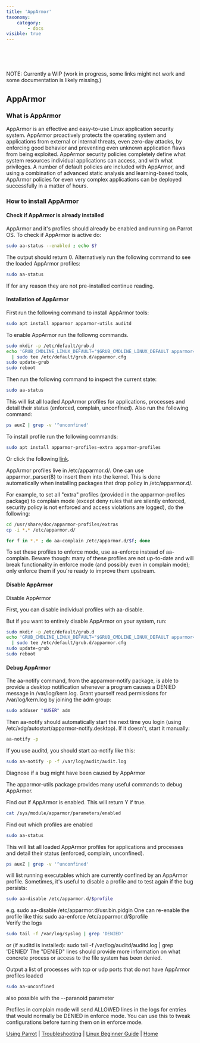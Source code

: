 ```yaml
---
title: 'AppArmor'
taxonomy:
    category:
        - docs
visible: true
---
```


&nbsp;

&nbsp;

NOTE: Currently a WIP (work in progress, some links might not work and some documentation is likely missing.)

## AppArmor 

### What is AppArmor

AppArmor is an effective and easy-to-use Linux application security
system. AppArmor proactively protects the operating system and
applications from external or internal threats, even zero-day attacks,
by enforcing good behavior and preventing even unknown application
flaws from being exploited. AppArmor security policies completely
define what system resources individual applications can access,
and with what privileges. A number of default policies are included
with AppArmor, and using a combination of advanced static analysis
and learning-based tools, AppArmor policies for even very complex
applications can be deployed successfully in a matter of hours.

### How to install AppArmor

#### Check if AppArmor is already installed

AppArmor and it's profiles should already be enabled and running on Parrot OS. To check if AppArmor is active do:
```bash
sudo aa-status --enabled ; echo $?
```
The output should return 0.
Alternatively run the following command to see the loaded AppArmor profiles:
```bash
sudo aa-status
```
If for any reason they are not pre-installed continue reading.

#### Installation of AppArmor

First run the following command to install AppArmor tools:
```bash 
sudo apt install apparmor apparmor-utils auditd
```
To enable AppArmor run the followng commands.
```bash
sudo mkdir -p /etc/default/grub.d
echo 'GRUB_CMDLINE_LINUX_DEFAULT="$GRUB_CMDLINE_LINUX_DEFAULT apparmor=1 security=apparmor"' \
  | sudo tee /etc/default/grub.d/apparmor.cfg
sudo update-grub
sudo reboot
```
Then run the following command to inspect the current state:
```bash 
sudo aa-status
```
This will list all loaded AppArmor profiles for applications, processes and detail their status (enforced, complain, unconfined). 
Also run the following command:
```bash 
ps auxZ | grep -v '^unconfined'
```
To install profile run the following commands:
```bash
sudo apt install apparmor-profiles-extra apparmor-profiles
```
Or click the following [link](https://udd.debian.org/cgi-bin/bts-usertags.cgi?user=pkg-apparmor-team@lists.alioth.debian.org).

AppArmor profiles live in /etc/apparmor.d/. One can use apparmor_parser(8) to insert them into the kernel. This is done automatically when installing packages that drop policy in /etc/apparmor.d/.

For example, to set all "extra" profiles (provided in the apparmor-profiles package) to complain mode (except deny rules that are silently enforced, security policy is not enforced and access violations are logged), do the following:
```bash
cd /usr/share/doc/apparmor-profiles/extras
cp -i *.* /etc/apparmor.d/

for f in *.* ; do aa-complain /etc/apparmor.d/$f; done
```
To set these profiles to enforce mode, use aa-enforce instead of aa-complain. Beware though: many of these profiles are not up-to-date and will break functionality in enforce mode (and possibly even in complain mode); only enforce them if you're ready to improve them upstream. 

#### Disable AppArmor

Disable AppArmor

First, you can disable individual profiles with aa-disable.

But if you want to entirely disable AppArmor on your system, run:
```bash
sudo mkdir -p /etc/default/grub.d
echo 'GRUB_CMDLINE_LINUX_DEFAULT="$GRUB_CMDLINE_LINUX_DEFAULT apparmor=0"' \
  | sudo tee /etc/default/grub.d/apparmor.cfg
sudo update-grub
sudo reboot
```

#### Debug AppArmor

The aa-notify command, from the apparmor-notify package, is able to provide a desktop notification whenever a program causes a DENIED message in /var/log/kern.log. Grant yourself read permissions for /var/log/kern.log by joining the adm group:
```bash
sudo adduser "$USER" adm 
```
Then aa-notify should automatically start the next time you login (using /etc/xdg/autostart/apparmor-notify.desktop). If it doesn't, start it manually:
```bash
aa-notify -p 
```
If you use auditd, you should start aa-notify like this:
```bash
sudo aa-notify -p -f /var/log/audit/audit.log
```

Diagnose if a bug might have been caused by AppArmor

The apparmor-utils package provides many useful commands to debug AppArmor.

Find out if AppArmor is enabled. This will return Y if true.
```bash
cat /sys/module/apparmor/parameters/enabled 
```
Find out which profiles are enabled
```bash
sudo aa-status
```
This will list all loaded AppArmor profiles for applications and processes and detail their status (enforced, complain, unconfined). 
```bash
ps auxZ | grep -v '^unconfined'
```
will list running executables which are currently confined by an AppArmor profile. 
Sometimes, it's useful to disable a profile and to test again if the bug persists:
```bash
sudo aa-disable /etc/apparmor.d/$profile  
```
e.g. sudo aa-disable /etc/apparmor.d/usr.bin.pidgin One can re-enable the profile like this:  sudo aa-enforce /etc/apparmor.d/$profile  
Verify the logs
```bash
sudo tail -f /var/log/syslog | grep 'DENIED'  
```
or (if auditd is installed):  sudo tail -f /var/log/auditd/auditd.log | grep 'DENIED' The "DENIED" lines should provide more information on what concrete process or access to the file system has been denied.

Output a list of processes with tcp or udp ports that do not have AppArmor profiles loaded
```bash
sudo aa-unconfined 
```
also possible with the --paranoid parameter 

Profiles in complain mode will send ALLOWED lines in the logs for entries that would normally be DENIED in enforce mode. You can use this to tweak configurations before turning them on in enforce mode. 
&nbsp;

[Using Parrot](https://docs.parrot.sh/info/start/) | [Troubleshooting](https://docs.parrot.sh/trbl/start/) | [Linux Beginner Guide](https://docs.parrot.sh/library/lbg-basics/) | [Home](https://docs.parrot.sh/) 

